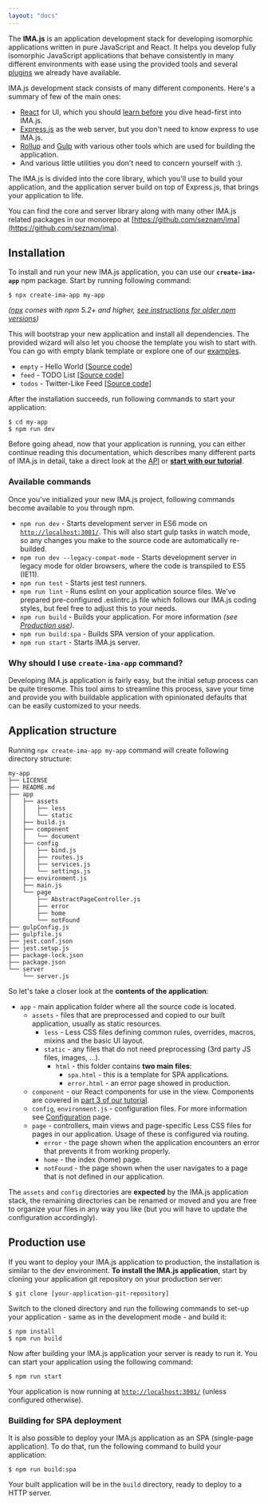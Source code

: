 ```yaml
---
layout: "docs"
---
```


The **IMA.js** is an application development stack for developing isomorphic applications written in pure JavaScript and React.
It helps you develop fully isomorphic JavaScript applications that behave consistently in many different environments with ease
using the provided tools and several [plugins](https://github.com/seznam/IMA.js-plugins) we already have available. 

IMA.js development stack consists of many different components. Here's a summary of few of the main ones:
- [React](https://reactjs.org/docs/getting-started.html) for UI, which you should [learn before](https://reactjs.org/tutorial/tutorial.html) you dive head-first into IMA.js.
- [Express.js](http://expressjs.com/) as the web server, but you don't need to know express to use IMA.js.
- [Rollup](https://rollupjs.org/) and [Gulp](https://gulpjs.com/) with various other tools which are used for building the application.
- And various little utilities you don't need to concern yourself with :).

The IMA.js is divided into the core library, which you'll use to build your
application, and the application server build on top of Express.js, that brings
your application to life.

You can find the core and server library along with many other IMA.js related packages in our monorepo at
[https://github.com/seznam/ima](https://github.com/seznam/ima).

## Installation

To install and run your new IMA.js application, you can use our **`create-ima-app`** npm package.
Start by running following command:

```console
$ npx create-ima-app my-app
``` 
*([npx](https://www.npmjs.com/package/npx) comes with npm 5.2+ and higher, [see instructions for older npm versions](https://github.com/facebook/create-react-app#creating-an-app))*

This will bootstrap your new application and install all dependencies. The provided wizard will
also let you choose the template you wish to start with. You can go with empty blank template or explore
one of our [examples](/examples).

- `empty` - Hello World [[Source code](https://github.com/seznam/ima/tree/master/packages/create-ima-app/examples/hello)]
- `feed` - TODO List [[Source code](https://github.com/seznam/ima/tree/master/packages/create-ima-app/examples/feed)]
- `todos` - Twitter-Like Feed [[Source code](https://github.com/seznam/ima/tree/master/packages/create-ima-app/examples/todos)]
 
After the installation succeeds, run following commands to start your application:

```console
$ cd my-app
$ npm run dev
``` 

Before going ahead, now that your application is running, you can either continue reading this documentation,
which describes many different parts of IMA.js in detail, take a direct look at the
 [API](/api) or [**start with our tutorial**](/tutorial/introduction).  

### Available commands

Once you've initialized your new IMA.js project, following commands become available to you through npm.

- `npm run dev` - Starts development server in ES6 mode on [`http://localhost:3001/`](http://localhost:3001/). This will also start gulp tasks in watch mode, so any changes you make to the source code are automatically re-builded.
- `npm run dev --legacy-compat-mode` - Starts development server in legacy mode for older browsers, where the code is transpiled to ES5 (IE11).
- `npm run test` - Starts jest test runners.
- `npm run lint` - Runs eslint on your application source files. We've prepared pre-configured .eslintrc.js file which follows our IMA.js coding styles, but feel free to adjust this to your needs.
- `npm run build` - Builds your application. For more information *(see [Production use](#production-use))*.
- `npm run build:spa` - Builds SPA version of your application.
- `npm run start` - Starts IMA.js server.

### Why should I use `create-ima-app` command?
Developing IMA.js application is fairly easy, but the initial setup process can be quite tiresome. 
This tool aims to streamline this process, save your time and provide you with buildable 
application with opinionated defaults that can be easily customized to your needs.

## Application structure

Running `npx create-ima-app my-app` command will create following directory structure:

```
my-app
├── LICENSE
├── README.md
├── app
│   ├── assets
│   │   ├── less
│   │   └── static
│   ├── build.js
│   ├── component
│   │   └── document
│   ├── config
│   │   ├── bind.js
│   │   ├── routes.js
│   │   ├── services.js
│   │   └── settings.js
│   ├── environment.js
│   ├── main.js
│   └── page
│       ├── AbstractPageController.js
│       ├── error
│       ├── home
│       └── notFound
├── gulpConfig.js
├── gulpfile.js
├── jest.conf.json
├── jest.setup.js
├── package-lock.json
├── package.json
└── server
    └── server.js
```

So let's take a closer look at the **contents of the application**:

- `app` - main application folder where all the source code is located.
  - `assets` - files that are preprocessed and copied to our built application,
    usually as static resources.
    - `less` - Less CSS files defining common rules, overrides, macros, mixins
      and the basic UI layout.
    - `static` - any files that do not need preprocessing (3rd party JS files,
      images, ...).
      - `html` - this folder contains **two main files**:
        - `spa.html` - this is a template for SPA applications.
        - `error.html` - an error page showed in production.
  - `component` - our React components for use in the view. Components are 
  covered in [part 3 of our tutorial](/tutorial/adding-some-state).
  - `config`, `environment.js` - configuration files. For more information see
    [Configuration](/docs/configuration) page.
  - `page` - controllers, main views and page-specific Less CSS files for pages
    in our application. Usage of these is configured via routing.
    - `error` - the page shown when the application encounters an error that
      prevents it from working properly.
    - `home` - the index (home) page.
    - `notFound` - the page shown when the user navigates to a page that is not
      defined in our application.

The `assets` and `config` directories are **expected** by the IMA.js
application stack, the remaining directories can be renamed or moved and you
are free to organize your files in any way you like (but you will have to
update the configuration accordingly).

## Production use

If you want to deploy your IMA.js application to production, the installation is
similar to the dev environment. **To install the IMA.js application**, start by cloning your application git
repository on your production server:

```console
$ git clone [your-application-git-repository]
```

Switch to the cloned directory and run the following commands to set-up your
application - same as in the development mode - and build it:

```console
$ npm install
$ npm run build
```

Now after building your IMA.js application your server is ready to run it. You can start your application using the following command:

```console
$ npm run start
```

Your application is now running at [`http://localhost:3001/`](http://localhost:3001/)
(unless configured otherwise).

### Building for SPA deployment

It is also possible to deploy your IMA.js application as an SPA (single-page
application). To do that, run the following command to build your application:

```console
$ npm run build:spa
```

Your built application will be in the `build` directory, ready to deploy
to a HTTP server.
